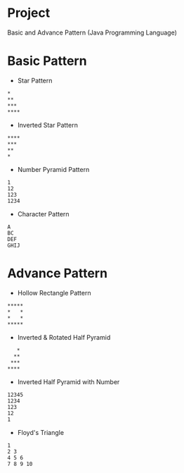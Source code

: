 # Project

Basic and Advance Pattern (Java Programming Language)

# Basic Pattern

- Star Pattern

```
*
**
***
****
```

- Inverted Star Pattern

```
****
***
**
*
```

- Number Pyramid Pattern

```
1
12
123
1234
```

- Character Pattern

```
A
BC
DEF
GHIJ
```

# Advance Pattern

- Hollow Rectangle Pattern

```
*****
*   *
*   *
*****
```

- Inverted & Rotated Half Pyramid

```
   *
  **
 ***
****
```

- Inverted Half Pyramid with Number

```
12345
1234
123
12
1
```

- Floyd's Triangle

```
1
2 3
4 5 6
7 8 9 10
```
